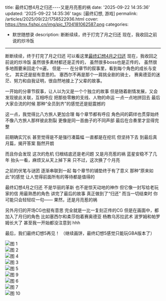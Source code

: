 title: 最终幻想4月之归还----又是月亮惹的祸
date: '2025-09-22 14:35:36'
updated: '2025-09-22 14:35:36'
tags: [最终幻想, 游戏]
permalink: /articles/2025/09/22/1758522936.html
cover: https://tmx.fishpi.cn/img/pic_1704181062587.png
categories: 
- 默世随想录
description: 断断续续，终于打完了月之归还 现在，我收回之前说的炒冷饭
---
断断续续，终于打完了月之归还
可以看这里[最终幻想4月之归还](https://sszsj.com/articles/2024/01/02/1704177884.html)
现在，我收回之前说的炒冷饭
虽然很多素材都还是正传的，
虽然很多boss也是正传的，
虽然很多地图要来回走个n遍，
但是----
在分章节的叙事里，看到每个角色的成长与变化，
其实还是挺有意思的。
塞西尔不再是那个一肩挑全剧的骑士，
赛奥德亚的迷茫、努力和自我证明，很自然地接上了父辈的故事。

一开始的分章节叙事，让人以为又是一个个独立的故事
但是随着剧情发展，又会发现彼此关联，互相呼应
把那些零散的支线、人物的命运
一点一点地拼回去
最后大家合流的时候
那种“全员到齐”的感觉还是挺震撼的

这一点，我觉得比八方旅人更加合理
每个章节都有呼应
角色间的羁绊也贯穿始终
不像八方旅人那样彼此割裂
更像是同一首曲子的不同声部
最后在合奏里才显得完整

前期确实冗长
甚至觉得是不是强行凑篇幅
一直都是在挖坑
但坚持下去
到最后真月篇，揭开答案
豁然开朗

而且你会发现
这次的危机
归根结底还是老问题
又是月亮惹的祸
蓝星安稳不了几年
抬头一看，麻烦又从天上掉下来
只不过，这次换了个月亮

之前的伏笔与谜团
逐渐串联到一起
每个章节的铺垫终于有了意义
那种“原来如此”的感觉
让人觉得前面所有的等待都是值得的

最终幻想4月之归还
不是华丽的革新
也不是惊天动地的神作
但它像一封写给老玩家的信
用最熟悉的角色
讲完了最后的故事
真正做到了“归还”
而当一切结束时
你可能只会轻轻叹一句——
果然，还是月亮惹的祸

另外月归的开场CG也挺有意思
完全就是一比一复刻正传的CG
但是在画面中，都加入了月归的角色
比如塞西尔和柔莎抱着赛奥德亚
杨教乌苏拉武术
波罗姆和帕罗姆长大了
甚至我一开始都没注意到
hhh

最后，我们最终幻想5再见！
（继续画饼，最终幻想5感觉只能玩GBA版本了）

![图 1](https://tmx.fishpi.cn/img/pic_1704181076926.png)  
![图 2](https://tmx.fishpi.cn/img/pic_1704181084329.png)  
![图 4](https://tmx.fishpi.cn/img/pic_1704181115396.png)  
![图 3](https://tmx.fishpi.cn/img/pic_1704181096146.png)  
![图 5](https://tmx.fishpi.cn/img/pic_1704181128351.png)  
![图 9](https://tmx.fishpi.cn/img/pic_1704181201762.png)  
![图 6](https://tmx.fishpi.cn/img/pic_1704181134927.png)  
![图 7](https://tmx.fishpi.cn/img/pic_1704181145361.png)  
![图 10](https://tmx.fishpi.cn/img/pic_1704181225612.png)  

